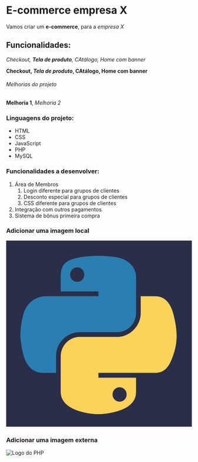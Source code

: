# E-commerce empresa X

Vamos criar um **e-commerce**, para a *empresa X*

## Funcionalidades:

_Checkout, **Tela de produto**, CAtálogo, Home com banner_

**Checkout, _Tela de produto_, CAtálogo, Home com banner**

###### Melhorias do projeto

__Melhoria 1__, _Melhoria 2_

### Linguagens do projeto:

* HTML
* CSS
* JavaScript
* PHP
* MySQL

### Funcionalidades a desenvolver:

1. Área de Membros
    1. Login diferente para grupos de clientes
    2. Desconto especial para grupos de clientes
    3. CSS diferente para grupos de clientes
2. Integração com outros pagamentos
3. Sistema de bônus primeira compra

### Adicionar uma imagem local

![Logo do python](img/python.jpg)

### Adicionar uma imagem externa

![Logo do PHP](https://upload.wikimedia.org/wikipedia/commons/thumb/2/27/PHP-logo.svg/1920px-PHP-logo.svg.png)